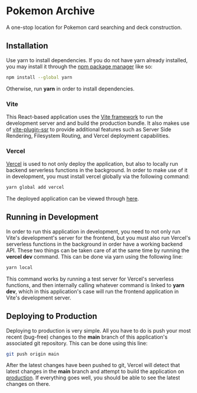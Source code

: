 # Pokemon Archive

A one-stop location for Pokemon card searching and deck construction.

## Installation

Use yarn to install dependencies. If you do not have yarn already installed, you may install it through the [npm package manager](https://www.npmjs.com) like so:

```bash
npm install --global yarn
```

Otherwise, run **yarn** in order to install dependencies. 

### Vite

This React-based application uses the [Vite framework](https://vitejs.dev) to run the development server and and build the production bundle. It also makes use of [vite-plugin-ssr](https://vite-plugin-ssr.com) to provide additional features such as Server Side Rendering, Filesystem Routing, and Vercel deployment capabilities.

### Vercel

[Vercel](https://vercel.com/) is used to not only deploy the application, but also to locally run backend serverless functions in the background. In order to make use of it in development, you must install vercel globally via the following command:

```bash
yarn global add vercel
```

The deployed application can be viewed through [here](https://pokemon-archive.vercel.app).

## Running in Development

In order to run this application in development, you need to not only run Vite's development's server for the frontend, but you must also run Vercel's serverless functions in the background in order have a working backend API. These two things can be taken care of at the same time by running the **vercel dev** command. This can be done via yarn using the following line:

```bash
yarn local
```

This command works by running a test server for Vercel's serverless functions, and then internally calling whatever command is linked to **yarn dev**, which in this application's case will run the frontend application in Vite's development server.

## Deploying to Production

Deploying to production is very simple. All you have to do is push your most recent (bug-free) changes to the **main** branch of this application's associated git repository. This can be done using this line:

```bash
git push origin main
```

After the latest changes have been pushed to git, Vercel will detect that latest changes in the **main** branch and attempt to build the application on [production](https://pokemon-archive.vercel.app). If everything goes well, you should be able to see the latest changes on there.